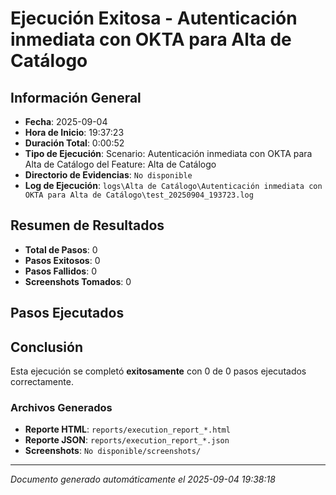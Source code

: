 # Ejecución Exitosa - Autenticación inmediata con OKTA para Alta de Catálogo

## Información General

- **Fecha**: 2025-09-04
- **Hora de Inicio**: 19:37:23
- **Duración Total**: 0:00:52
- **Tipo de Ejecución**: Scenario: Autenticación inmediata con OKTA para Alta de Catálogo del Feature: Alta de Catálogo
- **Directorio de Evidencias**: `No disponible`
- **Log de Ejecución**: `logs\Alta de Catálogo\Autenticación inmediata con OKTA para Alta de Catálogo\test_20250904_193723.log`

## Resumen de Resultados

- **Total de Pasos**: 0
- **Pasos Exitosos**: 0
- **Pasos Fallidos**: 0
- **Screenshots Tomados**: 0

## Pasos Ejecutados

## Conclusión

Esta ejecución se completó **exitosamente** con 0 de 0 pasos ejecutados correctamente.

### Archivos Generados

- **Reporte HTML**: `reports/execution_report_*.html`
- **Reporte JSON**: `reports/execution_report_*.json`
- **Screenshots**: `No disponible/screenshots/`

---
*Documento generado automáticamente el 2025-09-04 19:38:18*

